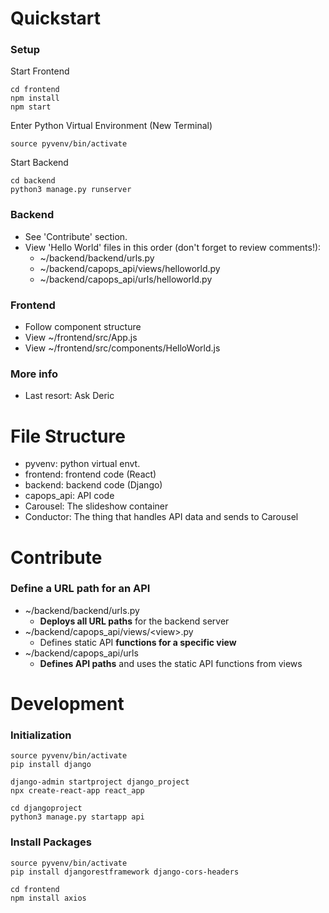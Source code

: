 # Quickstart
### Setup
Start Frontend
```
cd frontend
npm install
npm start
```
Enter Python Virtual Environment (New Terminal)
```
source pyvenv/bin/activate
```
Start Backend
```
cd backend
python3 manage.py runserver
```
### Backend
- See 'Contribute' section. 
- View 'Hello World' files in this order (don't forget to review comments!):
  -  ~/backend/backend/urls.py
  -  ~/backend/capops_api/views/helloworld.py
  -  ~/backend/capops_api/urls/helloworld.py
### Frontend
- Follow component structure
- View ~/frontend/src/App.js
- View ~/frontend/src/components/HelloWorld.js
### More  info
- Last resort: Ask Deric



# File Structure
- pyvenv: python virtual envt.
- frontend: frontend code (React)  
- backend: backend code (Django)
- capops_api: API code
- Carousel: The slideshow container
- Conductor: The thing that handles API data and sends to Carousel



# Contribute
### Define a URL path for an API
- ~/backend/backend/urls.py
  - **Deploys all URL paths** for the backend server
- ~/backend/capops_api/views/\<view\>.py 
  - Defines static API **functions for a specific view**
- ~/backend/capops_api/urls
  - **Defines API paths** and uses the static API functions from views



# Development
### Initialization
```
source pyvenv/bin/activate
pip install django

django-admin startproject django_project
npx create-react-app react_app

cd djangoproject
python3 manage.py startapp api
```
### Install Packages
```
source pyvenv/bin/activate
pip install djangorestframework django-cors-headers

cd frontend
npm install axios 
```